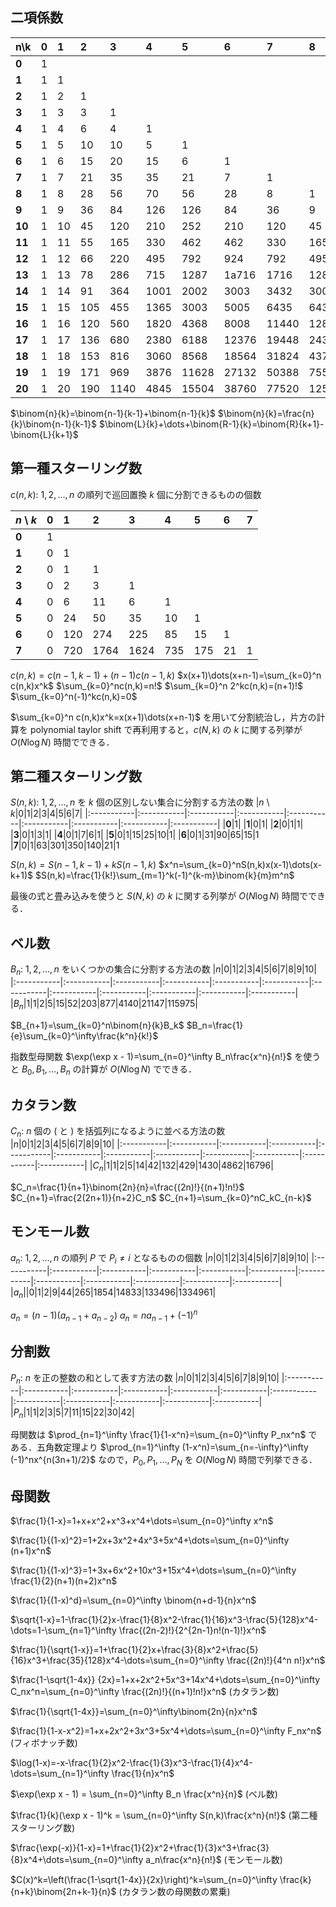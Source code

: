 
## 二項係数
|n\k|0|1|2|3|4|5|6|7|8|9|10|
|:-----------|:-----------|:-----------|:-----------|:-----------|:-----------|:-----------|:-----------|:-----------|:-----------|:-----------|:-----------|
|**0**|1|
|**1**|1|1|
|**2**|1|2|1|
|**3**|1|3|3|1|
|**4**|1|4|6|4|1|
|**5**|1|5|10|10|5|1|
|**6**|1|6|15|20|15|6|1|
|**7**|1|7|21|35|35|21|7|1|
|**8**|1|8|28|56|70|56|28|8|1|
|**9**|1|9|36|84|126|126|84|36|9|1|
|**10**|1|10|45|120|210|252|210|120|45|10|1|
|**11**|1|11|55|165|330|462|462|330|165|55|11|
|**12**|1|12|66|220|495|792|924|792|495|220|66|
|**13**|1|13|78|286|715|1287|1a716|1716|1287|715|286|
|**14**|1|14|91|364|1001|2002|3003|3432|3003|2002|1001|
|**15**|1|15|105|455|1365|3003|5005|6435|6435|5005|3003|
|**16**|1|16|120|560|1820|4368|8008|11440|12870|11440|8008|
|**17**|1|17|136|680|2380|6188|12376|19448|24310|24310|19448|
|**18**|1|18|153|816|3060|8568|18564|31824|43758|48620|43758|
|**19**|1|19|171|969|3876|11628|27132|50388|75582|92378|92378|
|**20**|1|20|190|1140|4845|15504|38760|77520|125970|167960|184756|

$\binom{n}{k}=\binom{n-1}{k-1}+\binom{n-1}{k}$
$\binom{n}{k}=\frac{n}{k}\binom{n-1}{k-1}$
$\binom{L}{k}+\dots+\binom{R-1}{k}=\binom{R}{k+1}-\binom{L}{k+1}$

## 第一種スターリング数
$c(n,k)$: $1,2,\dots,n$ の順列で巡回置換 $k$ 個に分割できるものの個数

|$n$ \ $k$|0|1|2|3|4|5|6|7|
|:-----------|:-----------|:-----------|:-----------|:-----------|:-----------|:-----------|:-----------|:-----------|
|**0**|1|
|**1**|0|1|
|**2**|0|1|1|
|**3**|0|2|3|1|
|**4**|0|6|11|6|1|
|**5**|0|24|50|35|10|1|
|**6**|0|120|274|225|85|15|1
|**7**|0|720|1764|1624|735|175|21|1

$c(n,k)=c(n-1,k-1)+(n-1)c(n-1,k)$
$x(x+1)\dots(x+n-1)=\sum_{k=0}^n c(n,k)x^k$
$\sum_{k=0}^nc(n,k)=n!$
$\sum_{k=0}^n  2^kc(n,k)=(n+1)!$
$\sum_{k=0}^n(-1)^kc(n,k)=0$

$\sum_{k=0}^n c(n,k)x^k=x(x+1)\dots(x+n-1)$ を用いて分割統治し，片方の計算を polynomial taylor shift で再利用すると，$c(N,k)$ の $k$ に関する列挙が $O(N\log N)$ 時間でできる．

## 第二種スターリング数
$S(n,k)$: $1,2,\dots,n$ を $k$ 個の区別しない集合に分割する方法の数
|$n$ \ $k$|0|1|2|3|4|5|6|7|
|:-----------|:-----------|:-----------|:-----------|:-----------|:-----------|:-----------|:-----------|:-----------|
|**0**|1|
|**1**|0|1|
|**2**|0|1|1|
|**3**|0|1|3|1|
|**4**|0|1|7|6|1|
|**5**|0|1|15|25|10|1|
|**6**|0|1|31|90|65|15|1
|**7**|0|1|63|301|350|140|21|1

$S(n,k)=S(n-1,k-1)+kS(n-1,k)$
$x^n=\sum_{k=0}^nS(n,k)x(x-1)\dots(x-k+1)$
$S(n,k)=\frac{1}{k!}\sum_{m=1}^k(-1)^{k-m}\binom{k}{m}m^n$

最後の式と畳み込みを使うと $S(N,k)$ の $k$ に関する列挙が $O(N\log N)$ 時間でできる．

## ベル数
$B_n$: $1,2,\dots,n$ をいくつかの集合に分割する方法の数
|$n$|0|1|2|3|4|5|6|7|8|9|10|
|:-----------|:-----------|:-----------|:-----------|:-----------|:-----------|:-----------|:-----------|:-----------|:-----------|:-----------|:-----------|
|$B_n$|1|1|2|5|15|52|203|877|4140|21147|115975|

$B_{n+1}=\sum_{k=0}^n\binom{n}{k}B_k$
$B_n=\frac{1}{e}\sum_{k=0}^\infty\frac{k^n}{k!}$


指数型母関数 $\exp(\exp x - 1)=\sum_{n=0}^\infty B_n\frac{x^n}{n!}$ を使うと $B_0, B_1, \dots, B_n$ の計算が $O(N\log N)$ でできる．


## カタラン数
$C_n$: $n$ 個の $($ と $)$ を括弧列になるように並べる方法の数
|$n$|0|1|2|3|4|5|6|7|8|9|10|
|:-----------|:-----------|:-----------|:-----------|:-----------|:-----------|:-----------|:-----------|:-----------|:-----------|:-----------|:-----------|
|$C_n$|1|1|2|5|14|42|132|429|1430|4862|16796|

$C_n=\frac{1}{n+1}\binom{2n}{n}=\frac{(2n)!}{(n+1)!n!}$
$C_{n+1}=\frac{2(2n+1)}{n+2}C_n$
$C_{n+1}=\sum_{k=0}^nC_kC_{n-k}$

## モンモール数
$a_n$: $1,2,\dots,n$ の順列 $P$ で $P_i \neq i$ となるものの個数
|$n$|0|1|2|3|4|5|6|7|8|9|10|
|:-----------|:-----------|:-----------|:-----------|:-----------|:-----------|:-----------|:-----------|:-----------|:-----------|:-----------|:-----------|
|$a_n$||0|1|2|9|44|265|1854|14833|133496|1334961|

$a_n=(n-1)(a_{n-1}+a_{n-2})$
$a_n=na_{n-1}+(-1)^n$

## 分割数
$P_n$: $n$ を正の整数の和として表す方法の数
|$n$|0|1|2|3|4|5|6|7|8|9|10|
|:-----------|:-----------|:-----------|:-----------|:-----------|:-----------|:-----------|:-----------|:-----------|:-----------|:-----------|:-----------|
|$P_n$|1|1|2|3|5|7|11|15|22|30|42|

母関数は $\prod_{n=1}^\infty \frac{1}{1-x^n}=\sum_{n=0}^\infty P_nx^n$ である．五角数定理より $\prod_{n=1}^\infty (1-x^n)=\sum_{n=-\infty}^\infty (-1)^nx^{n(3n+1)/2}$ なので，$P_0,P_1,\dots,P_N$ を $O(N\log N)$ 時間で列挙できる．

## 母関数
$\frac{1}{1-x}=1+x+x^2+x^3+x^4+\dots=\sum_{n=0}^\infty x^n$

$\frac{1}{(1-x)^2}=1+2x+3x^2+4x^3+5x^4+\dots=\sum_{n=0}^\infty (n+1)x^n$

$\frac{1}{(1-x)^3}=1+3x+6x^2+10x^3+15x^4+\dots=\sum_{n=0}^\infty \frac{1}{2}(n+1)(n+2)x^n$

$\frac{1}{(1-x)^d}=\sum_{n=0}^\infty \binom{n+d-1}{n}x^n$

$\sqrt{1-x}=1-\frac{1}{2}x-\frac{1}{8}x^2-\frac{1}{16}x^3-\frac{5}{128}x^4-\dots=1-\sum_{n=1}^\infty \frac{(2n-2)!}{2^{2n-1}n!(n-1)!}x^n$

$\frac{1}{\sqrt{1-x}}=1+\frac{1}{2}x+\frac{3}{8}x^2+\frac{5}{16}x^3+\frac{35}{128}x^4-\dots=\sum_{n=0}^\infty \frac{(2n)!}{4^n n!}x^n$

$\frac{1-\sqrt{1-4x}}
{2x}=1+x+2x^2+5x^3+14x^4+\dots=\sum_{n=0}^\infty C_nx^n=\sum_{n=0}^\infty \frac{(2n)!}{(n+1)!n!}x^n$ (カタラン数)

$\frac{1}{\sqrt{1-4x}}=\sum_{n=0}^\infty\binom{2n}{n}x^n$

$\frac{1}{1-x-x^2}=1+x+2x^2+3x^3+5x^4+\dots=\sum_{n=0}^\infty F_nx^n$ (フィボナッチ数)

$\log(1-x)=-x-\frac{1}{2}x^2-\frac{1}{3}x^3-\frac{1}{4}x^4-\dots=\sum_{n=1}^\infty \frac{1}{n}x^n$

$\exp(\exp x - 1) = \sum_{n=0}^\infty B_n \frac{x^n}{n}$ (ベル数)

$\frac{1}{k}(\exp x - 1)^k = \sum_{n=0}^\infty S(n,k)\frac{x^n}{n!}$ (第二種スターリング数)

$\frac{\exp(-x)}{1-x}=1+\frac{1}{2}x^2+\frac{1}{3}x^3+\frac{3}{8}x^4+\dots=\sum_{n=0}^\infty a_n\frac{x^n}{n!}$ (モンモール数)

$C(x)^k=\left(\frac{1-\sqrt{1-4x}}{2x}\right)^k=\sum_{n=0}^\infty \frac{k}{n+k}\binom{2n+k-1}{n}$ (カタラン数の母関数の累乗)

